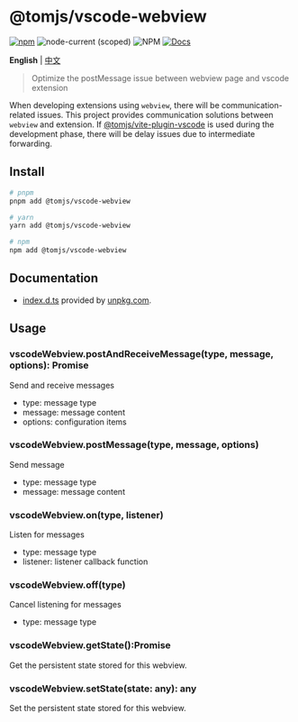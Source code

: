 # @tomjs/vscode-webview

[![npm](https://img.shields.io/npm/v/@tomjs/vscode-webview)](https://www.npmjs.com/package/@tomjs/vscode-webview) ![node-current (scoped)](https://img.shields.io/node/v/@tomjs/vscode-webview) ![NPM](https://img.shields.io/npm/l/@tomjs/vscode-webview) [![Docs](https://raw.githubusercontent.com/tomjs/assets/main/npm/api.svg)](https://www.unpkg.com/browse/@tomjs/vscode-webview/dist/index.d.ts)

**English** | [中文](./README.zh_CN.md)

> Optimize the postMessage issue between webview page and vscode extension

When developing extensions using `webview`, there will be communication-related issues. This project provides communication solutions between `webview` and extension. If [@tomjs/vite-plugin-vscode](https://github.com/tomjs/vite-plugin-vscode) is used during the development phase, there will be delay issues due to intermediate forwarding.

## Install

```bash
# pnpm
pnpm add @tomjs/vscode-webview

# yarn
yarn add @tomjs/vscode-webview

# npm
npm add @tomjs/vscode-webview
```

## Documentation

- [index.d.ts](https://www.unpkg.com/browse/@tomjs/vscode-webview/dist/index.d.ts) provided by [unpkg.com](https://www.unpkg.com).

## Usage

### vscodeWebview.postAndReceiveMessage(type, message, options): Promise<any>

Send and receive messages

- type: message type
- message: message content
- options: configuration items

### vscodeWebview.postMessage(type, message, options)

Send message

- type: message type
- message: message content

### vscodeWebview.on(type, listener)

Listen for messages

- type: message type
- listener: listener callback function

### vscodeWebview.off(type)

Cancel listening for messages

- type: message type

### vscodeWebview.getState():Promise<any>

Get the persistent state stored for this webview.

### vscodeWebview.setState(state: any): any

Set the persistent state stored for this webview.
